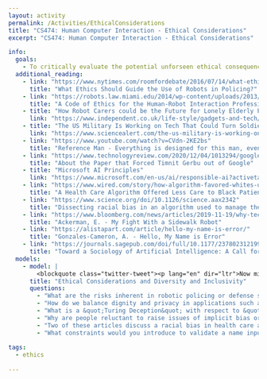 ```yaml
---
layout: activity
permalink: /Activities/EthicalConsiderations
title: "CS474: Human Computer Interaction - Ethical Considerations"
excerpt: "CS474: Human Computer Interaction - Ethical Considerations"

info: 
  goals: 
    - To critically evaluate the potential unforseen ethical consequences of HCI systems
  additional_reading:
    - link: "https://www.nytimes.com/roomfordebate/2016/07/14/what-ethics-should-guide-the-use-of-robots-in-policing"
      title: "What Ethics Should Guide the Use of Robots in Policing?" 
    - link: "https://robots.law.miami.edu/2014/wp-content/uploads/2013/06/a-code-of-ethics-for-the-human-robot-interaction-profession-riek-howard.pdf"
      title: "A Code of Ethics for the Human-Robot Interaction Profession" 
    - title: "How Robot Carers could be the Future for Lonely Elderly People"      
      link: "https://www.independent.co.uk/life-style/gadgets-and-tech/features/robot-carer-elderly-people-loneliness-ageing-population-care-homes-a8659801.html"
    - title: "The US Military Is Working on Tech That Could Turn Soldiers Into Cyborgs"
      link: "https://www.sciencealert.com/the-us-military-is-working-on-neural-interfaces-to-connect-humans-to-the-digital-world"
    - link: "https://www.youtube.com/watch?v=CVdn-2KE2bs"
      title: "Reference Man - Everything is designed for this man, even drugs"   
    - link: "https://www.technologyreview.com/2020/12/04/1013294/google-ai-ethics-research-paper-forced-out-timnit-gebru/"
      title: "About the Paper that Forced Timnit Gerbu out of Google"   
    - title: "Microsoft AI Principles"
      link: "https://www.microsoft.com/en-us/ai/responsible-ai?activetab=pivot1:primaryr6"   
    - link: "https://www.wired.com/story/how-algorithm-favored-whites-over-blacks-health-care/"
      title: "A Health Care Algorithm Offered Less Care to Black Patients"   
    - link: "https://www.science.org/doi/10.1126/science.aax2342"
      title: "Dissecting racial bias in an algorithm used to manage the health of populations"   
    - link: "https://www.bloomberg.com/news/articles/2019-11-19/why-tech-needs-more-designers-with-disabilities"
      title: "Ackerman, E. - My Fight With a Sidewalk Robot"   
    - link: "https://alistapart.com/article/hello-my-name-is-error/"
      title: "Gonzales-Cameron, A. - Hello, My Name is Error" 
    - link: "https://journals.sagepub.com/doi/full/10.1177/2378023121999581"
      title: "Toward a Sociology of Artificial Intelligence: A Call for Research on Inequalities and Structural Change" 
  models:      
    - model: |
        <blockquote class="twitter-tweet"><p lang="en" dir="ltr">Now might be a good time to remind everyone that the easiest way to discriminate is to make stringent rules, then to decide when and for whom to enforce them.<br>My submissions were always checked for disclosure of sensitive material, never for the quality of the literature review.</p>&mdash; Nicolas Le Roux (@le_roux_nicolas) December 3, 2020</blockquote>
      title: "Ethical Considerations and Diversity and Inclusivity"
      questions:
        - "What are the risks inherent in robotic policing or defense systems?"
        - "How do we balance dignity and privacy in applications such as aging-in-place with supportive care systems?"
        - "What is a &quot;Turing Deception&quot; with respect to &quot;Wizard-of-Oz&quot; robotics?"
        - "Why are people reluctant to raise issues of implicit bias or lack of autonomy in already-deployed systems?  When is the correct time to collect this kind of feedback, and how can the participating subjects be protected?"
        - "Two of these articles discuss a racial bias in health care applications and, in particular, a health care application that recommended less care to black patients.  How does this kind of bias wind up in software systems; why doesn't software reduce unconscious bias, given that it lacks consciousness?"
        - "What constraints would you introduce to validate a name input box to mitigate possible SQL injection attacks?  Why is this dangerous for inclusivity, and what can be done about it?"
        
tags:
  - ethics
  
---
```


